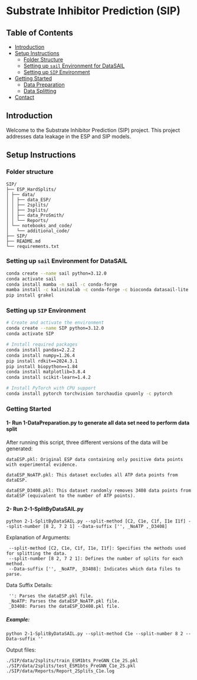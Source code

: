 # Substrate Inhibitor Prediction (SIP)

## Table of Contents

- [Introduction](#introduction)
- [Setup Instructions](#setup-instructions)
  - [Folder Structure](#folder-structure)
  - [Setting up `sail` Environment for DataSAIL](#setting-up-sail-environment-for-datasail)
  - [Setting up `SIP` Environment](#setting-up-sip-environment)
- [Getting Started](#getting-started)
  - [Data Preparation](#1-run-1-datapreparation.py)
  - [Data Splitting](#2-run-2-1-splitbydatasail.py)
- [Contact](#contact)

## Introduction

Welcome to the Substrate Inhibitor Prediction (SIP) project. This project addresses data leakage in the ESP and SIP models. 

## Setup Instructions
###  Folder structure
```
SIP/
├── ESP_HardSplits/
│ ├── data/
│ │ ├── data_ESP/
│ │ ├── 2splits/
│ │ ├── 3splits/
│ │ ├── data_ProSmith/
│ │ └── Reports/
│ └── notebooks_and_code/
│   └── additional_code/
├── SIP/
├── README.md
└── requirements.txt
```

### Setting up `sail` Environment for DataSAIL

```bash
conda create --name sail python=3.12.0
conda activate sail
conda install mamba -n sail -c conda-forge
mamba install -c kalininalab -c conda-forge -c bioconda datasail-lite
pip install grakel
```
### Setting up `SIP` Environment

```bash
# Create and activate the environment
conda create --name SIP python=3.12.0
conda activate SIP

# Install required packages
conda install pandas=2.2.2
conda install numpy=1.26.4
pip install rdkit==2024.3.1
pip install biopython==1.84
conda install matplotlib=3.8.4
conda install scikit-learn=1.4.2 

# Install PyTorch with CPU support
conda install pytorch torchvision torchaudio cpuonly -c pytorch
```

### Getting Started

#### 1- Run 1-DataPreparation.py to generate all data set need to perform data split
After running this script, three different versions of the data will be generated:

    dataESP.pkl: Original ESP data containing only positive data points with experimental evidence.

    dataESP_NoATP.pkl: This dataset excludes all ATP data points from dataESP.

    dataESP_D3408.pkl: This dataset randomly removes 3408 data points from dataESP (equivalent to the number of ATP points).


#### 2- Run 2-1-SplitByDataSAIL.py
```
python 2-1-SplitByDataSAIL.py --split-method [C2, C1e, C1f, I1e I1f] --split-number [8 2, 7 2 1] --Data-suffix ['', _NoATP ,_D3408]
```
Explanation of Arguments:

     --split-method [C2, C1e, C1f, I1e, I1f]: Specifies the methods used for splitting the data.
     --split-number [8 2, 7 2 1]: Defines the number of splits for each method.
     --Data-suffix ['', _NoATP, _D3408]: Indicates which data files to parse.

Data Suffix Details:

     '': Parses the dataESP.pkl file.
     _NoATP: Parses the dataESP_NoATP.pkl file.
     _D3408: Parses the dataESP_D3408.pkl file.

##### Example:
```
python 2-1-SplitByDataSAIL.py --split-method C1e --split-number 8 2 --Data-suffix ''
```
Output files:
```
./SIP/data/2splits/train_ESM1bts_PreGNN_C1e_2S.pkl
./SIP/data/2splits/test_ESM1bts_PreGNN_C1e_2S.pkl
./SIP/data/Reports/Report_2Splits_C1e.log
```

